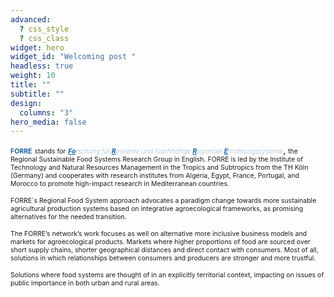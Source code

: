 ```yaml
---
advanced:
  ? css_style
  ? css_class
widget: hero
widget_id: "Welcoming post "
headless: true
weight: 10
title: ""
subtitle: ""
design:
  columns: "3"
hero_media: false
---
```

<span style='color:#1768a6; font-size:75%; font-weight:600'>**FORRE**</span> <span style='font-size:75%;'>stands for</span> <span style='color:#1768a6; font-size:75%; font-weight:100'>_<u>**Fo**</u>rschung für <u>**R**</u>esiliente und Nachhaltige <u>**R**</u>egionale <u>**E**</u>rnährungssysteme_</span>, <span style='font-size:75%;'>the Regional Sustainable Food Systems Research Group in English. FORRE is led by the Institute of Technology and Natural Resources Management in the Tropics and Subtropics from the TH Köln (Germany) and cooperates with research institutes from Algeria, Egypt, France, Portugal, and Morocco to promote high-impact research in Mediterranean countries.</span>

<span style='font-size:75%;'>FORRE´s Regional Food System approach advocates a paradigm change towards more sustainable agricultural production systems based on integrative agroecological frameworks, as promising alternatives for the needed transition. </span>

<span style='font-size:75%;'>The FORRE’s network’s work focuses as well on alternative more inclusive business models and markets for agroecological products. Markets where higher proportions of food are sourced over short supply chains, shorter geographical distances and direct contact with consumers. Most of all, solutions in which relationships between consumers and producers are stronger and more trustful.</span>

<span style='font-size:75%;'>Solutions where food systems are thought of in an explicitly territorial context, impacting on issues of public importance in both urban and rural areas.</span>
